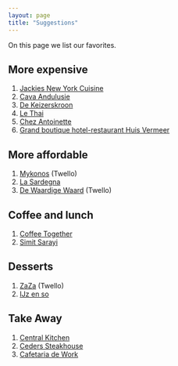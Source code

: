 ```yaml
---
layout: page
title: "Suggestions"
---
```


On this page we list our favorites.

## More expensive

1. [Jackies New York Cuisine](https://www.jackiesnyc.com/)
2. [Cava Andulusie](https://www.cava-andalusie.nl/)
3. [De Keizerskroon](https://www.keizerskroondeventer.nl/)
4. [Le Thai](http://lethai.nl/)
5. [Chez Antoinette](http://www.chezantoinette.nl/)
6. [Grand boutique hotel-restaurant Huis Vermeer](https://www.hotelhuisvermeer.nl/)

## More affordable

1. [Mykonos](http://www.mykonostwello.nl/) (Twello)
2. [La Sardegna](https://goo.gl/maps/MdMUBfFqFT52)
3. [De Waardige Waard](http://www.waardigewaard.nl/) (Twello)

## Coffee and lunch

1. [Coffee Together](https://www.coffeetogether.nl/)
2. [Simit Sarayi](https://www.simitsarayi.com/en)

## Desserts

1. [ZaZa](http://www.ijssalonzaza.nl/) (Twello)
2. [IJz en so](https://www.ijzenso.nl/)

## Take Away

1. [Central Kitchen](https://www.centralkitchen.nl/)
2. [Ceders Steakhouse](https://www.cederssteakhouse.nl/)
3. [Cafetaria de Work](http://www.cafetariadeworp.nl/)
